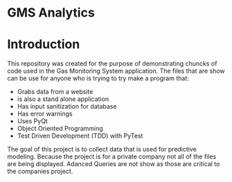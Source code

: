 # GMS Analytics
Introduction
============

This repository was created for the purpose of demonstrating chuncks of code used in the Gas Monitoring System application. The files that are show can be use for anyone who is trying to try make a program that:

- Grabs data from a website
- is also a stand alone application
- Has input sanitization for database
- Has error warnings
- Uses PyQt
- Object Oriented Programming
- Test Driven Development (TDD) with PyTest

The goal of this project is to collect data that is used for predictive modeling. Because the project is for a private company not all of the files are being displayed. Adanced Queries are not show as those are critical to the companies project.


